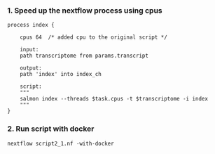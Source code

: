 
### 1. Speed up the nextflow process using cpus

```
process index {

    cpus 64  /* added cpu to the original script */ 

    input:
    path transcriptome from params.transcript
     
    output:
    path 'index' into index_ch

    script:       
    """
    salmon index --threads $task.cpus -t $transcriptome -i index
    """
}
```
### 2. Run script with docker

```
nextflow script2_1.nf -with-docker
```

